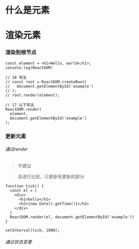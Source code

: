 <!--
 * @LastEditors: wudan01
 * @description: 文件描述
-->
# 什么是元素

# 渲染元素
### 渲染到根节点
```
const element = <h1>Hello, world</h1>;
console.log(ReactDOM)

// 18 写法
// const root = ReactDOM.createRoot(
//   document.getElementById('example')
// );
// root.render(element);

// 17 以下写法
ReactDOM.render(
  element,
  document.getElementById('example')
);
```

### 更新元素
###### 通过render 
> 不建议

> 会进行比较，只更新有更新的部分
```
function tick() {
  const el = (
    <div>
      <h1>hello</h1>
      <h2>{new Date().getTime()}</h2>
    </div>
  )
  ReactDOM.render(el, document.getElementById('example'))
}

setInterval(tick, 1000);
```

###### 通过状态变更

